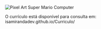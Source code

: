 ![Pixel Art Super Mario Computer](https://media.gifdb.com/pixel-art-super-mario-computer-amwdq1xi8bgz0omx.gif)

O currículo está disponível para consulta em: isamirandadev.github.io/Curriculo/
